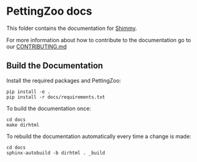 # PettingZoo docs

This folder contains the documentation for [Shimmy](https://github.com/Farama-Foundation/Shimmy).

For more information about how to contribute to the documentation go to our [CONTRIBUTING.md](https://github.com/Farama-Foundation/Shimmy/blob/main/CONTRIBUTING.md)
## Build the Documentation

Install the required packages and PettingZoo:

```
pip install -e .
pip install -r docs/requirements.txt
```

To build the documentation once:

```
cd docs
make dirhtml
```

To rebuild the documentation automatically every time a change is made:

```
cd docs
sphinx-autobuild -b dirhtml . _build
```
